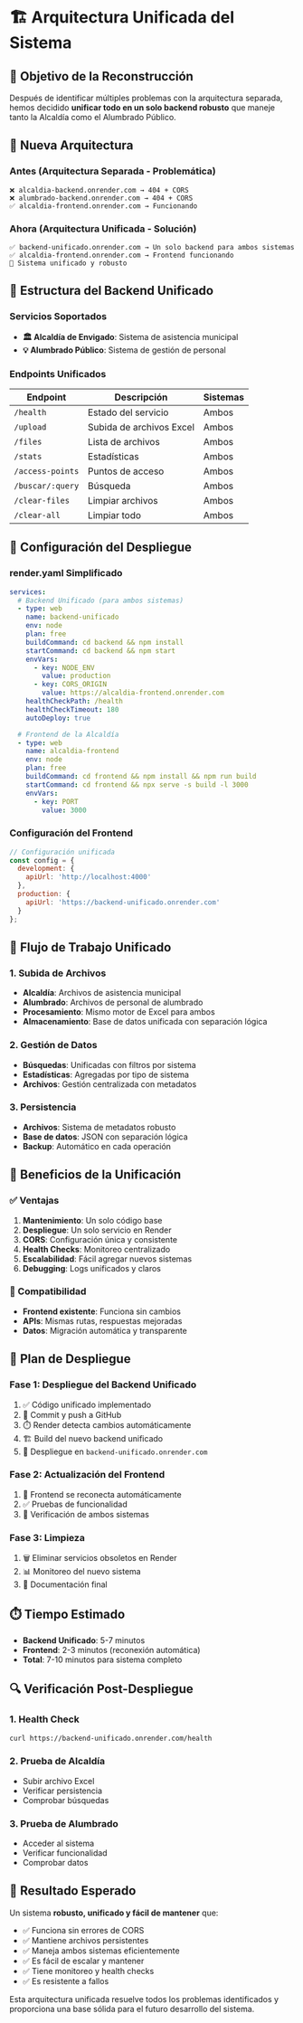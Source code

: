 # 🏗️ Arquitectura Unificada del Sistema

## 🎯 **Objetivo de la Reconstrucción**

Después de identificar múltiples problemas con la arquitectura separada, hemos decidido **unificar todo en un solo backend robusto** que maneje tanto la Alcaldía como el Alumbrado Público.

## 🚀 **Nueva Arquitectura**

### **Antes (Arquitectura Separada - Problemática)**
```
❌ alcaldia-backend.onrender.com → 404 + CORS
❌ alumbrado-backend.onrender.com → 404 + CORS
✅ alcaldia-frontend.onrender.com → Funcionando
```

### **Ahora (Arquitectura Unificada - Solución)**
```
✅ backend-unificado.onrender.com → Un solo backend para ambos sistemas
✅ alcaldia-frontend.onrender.com → Frontend funcionando
🔄 Sistema unificado y robusto
```

## 📁 **Estructura del Backend Unificado**

### **Servicios Soportados**
- **🏛️ Alcaldía de Envigado**: Sistema de asistencia municipal
- **💡 Alumbrado Público**: Sistema de gestión de personal

### **Endpoints Unificados**
| Endpoint | Descripción | Sistemas |
|----------|-------------|----------|
| `/health` | Estado del servicio | Ambos |
| `/upload` | Subida de archivos Excel | Ambos |
| `/files` | Lista de archivos | Ambos |
| `/stats` | Estadísticas | Ambos |
| `/access-points` | Puntos de acceso | Ambos |
| `/buscar/:query` | Búsqueda | Ambos |
| `/clear-files` | Limpiar archivos | Ambos |
| `/clear-all` | Limpiar todo | Ambos |

## 🔧 **Configuración del Despliegue**

### **render.yaml Simplificado**
```yaml
services:
  # Backend Unificado (para ambos sistemas)
  - type: web
    name: backend-unificado
    env: node
    plan: free
    buildCommand: cd backend && npm install
    startCommand: cd backend && npm start
    envVars:
      - key: NODE_ENV
        value: production
      - key: CORS_ORIGIN
        value: https://alcaldia-frontend.onrender.com
    healthCheckPath: /health
    healthCheckTimeout: 180
    autoDeploy: true

  # Frontend de la Alcaldía
  - type: web
    name: alcaldia-frontend
    env: node
    plan: free
    buildCommand: cd frontend && npm install && npm run build
    startCommand: cd frontend && npx serve -s build -l 3000
    envVars:
      - key: PORT
        value: 3000
```

### **Configuración del Frontend**
```javascript
// Configuración unificada
const config = {
  development: {
    apiUrl: 'http://localhost:4000'
  },
  production: {
    apiUrl: 'https://backend-unificado.onrender.com'
  }
};
```

## 🔄 **Flujo de Trabajo Unificado**

### **1. Subida de Archivos**
- **Alcaldía**: Archivos de asistencia municipal
- **Alumbrado**: Archivos de personal de alumbrado
- **Procesamiento**: Mismo motor de Excel para ambos
- **Almacenamiento**: Base de datos unificada con separación lógica

### **2. Gestión de Datos**
- **Búsquedas**: Unificadas con filtros por sistema
- **Estadísticas**: Agregadas por tipo de sistema
- **Archivos**: Gestión centralizada con metadatos

### **3. Persistencia**
- **Archivos**: Sistema de metadatos robusto
- **Base de datos**: JSON con separación lógica
- **Backup**: Automático en cada operación

## 🎯 **Beneficios de la Unificación**

### **✅ Ventajas**
1. **Mantenimiento**: Un solo código base
2. **Despliegue**: Un solo servicio en Render
3. **CORS**: Configuración única y consistente
4. **Health Checks**: Monitoreo centralizado
5. **Escalabilidad**: Fácil agregar nuevos sistemas
6. **Debugging**: Logs unificados y claros

### **🔄 Compatibilidad**
- **Frontend existente**: Funciona sin cambios
- **APIs**: Mismas rutas, respuestas mejoradas
- **Datos**: Migración automática y transparente

## 🚀 **Plan de Despliegue**

### **Fase 1: Despliegue del Backend Unificado**
1. ✅ Código unificado implementado
2. 🔄 Commit y push a GitHub
3. ⏱️ Render detecta cambios automáticamente
4. 🏗️ Build del nuevo backend unificado
5. 🚀 Despliegue en `backend-unificado.onrender.com`

### **Fase 2: Actualización del Frontend**
1. 🔄 Frontend se reconecta automáticamente
2. ✅ Pruebas de funcionalidad
3. 🎯 Verificación de ambos sistemas

### **Fase 3: Limpieza**
1. 🗑️ Eliminar servicios obsoletos en Render
2. 📊 Monitoreo del nuevo sistema
3. 📝 Documentación final

## ⏱️ **Tiempo Estimado**

- **Backend Unificado**: 5-7 minutos
- **Frontend**: 2-3 minutos (reconexión automática)
- **Total**: 7-10 minutos para sistema completo

## 🔍 **Verificación Post-Despliegue**

### **1. Health Check**
```bash
curl https://backend-unificado.onrender.com/health
```

### **2. Prueba de Alcaldía**
- Subir archivo Excel
- Verificar persistencia
- Comprobar búsquedas

### **3. Prueba de Alumbrado**
- Acceder al sistema
- Verificar funcionalidad
- Comprobar datos

## 🎉 **Resultado Esperado**

Un sistema **robusto, unificado y fácil de mantener** que:
- ✅ Funciona sin errores de CORS
- ✅ Mantiene archivos persistentes
- ✅ Maneja ambos sistemas eficientemente
- ✅ Es fácil de escalar y mantener
- ✅ Tiene monitoreo y health checks
- ✅ Es resistente a fallos

Esta arquitectura unificada resuelve todos los problemas identificados y proporciona una base sólida para el futuro desarrollo del sistema.
